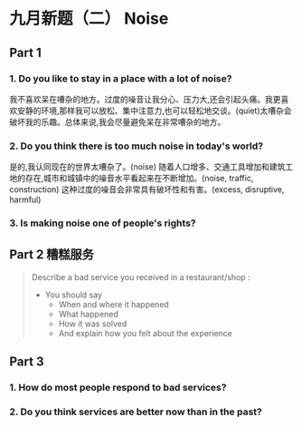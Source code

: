 # 九月新题（二） Noise
## Part 1
### 1. Do you like to stay in a place with a lot of noise? 
我不喜欢呆在嘈杂的地方。过度的噪音让我分心、压力大,还会引起头痛。我更喜欢安静的环境,那样我可以放松、集中注意力,也可以轻松地交谈。(quiet)太嘈杂会破坏我的乐趣。总体来说,我会尽量避免呆在非常嘈杂的地方。
### 2. Do you think there is too much noise in today's world? 
是的,我认同现在的世界太嘈杂了。(noise) 随着人口增多、交通工具增加和建筑工地的存在,城市和城镇中的噪音水平看起来在不断增加。(noise, traffic, construction) 这种过度的噪音会非常具有破坏性和有害。(excess, disruptive, harmful)


### 3. Is making noise one of people's rights?

## Part 2 糟糕服务

> Describe a bad service you received in a restaurant/shop :
> - You should say
>   - When and where it happened
>   - What happened
>   - How it was solved
>   - And explain how you felt about the experience

## Part 3
### 1. How do most people respond to bad services? 

### 2. Do you think services are better now than in the past?